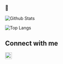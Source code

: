 ### 👋

<!--
*henriettebs/henriettebs* is a ✨ special ✨ repository because its README.md (this file) appears on your GitHub profile. -->


![Github Stats](https://github-readme-stats.vercel.app/api?username=henriettebs)


![Top Langs](https://github-readme-stats.vercel.app/api/top-langs/?username=henriettebs)


## Connect with me

[<img align="left" alt="codeSTACKr | LinkedIn" width="22px" src="https://cdn.jsdelivr.net/npm/simple-icons@v3/icons/linkedin.svg" />][linkedin]


<!--

Here are some ideas to get you started:

- 🔭 I’m currently working on ...
- 🌱 I’m currently learning ...
- 👯 I’m looking to collaborate on ...
- 🤔 I’m looking for help with ...
- 💬 Ask me about ...
- 📫 How to reach me: ...
- 😄 Pronouns: ...
- ⚡ Fun fact: ...
-->


[linkedin]: https://www.linkedin.com/in/henriette-brekke-sunde-766190224/
